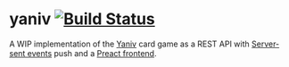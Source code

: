 # yaniv [![Build Status](https://www.travis-ci.org/maxfriedrich/yaniv.svg?branch=master)](https://www.travis-ci.org/maxfriedrich/yaniv)

A WIP implementation of the [Yaniv](https://en.wikipedia.org/wiki/Yaniv_(card_game)) card game
as a REST API with [Server-sent events](https://en.wikipedia.org/wiki/Server-sent_events) push
and a [Preact frontend](frontend).
